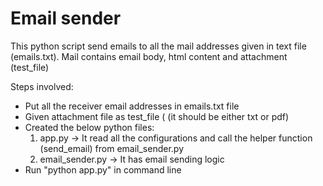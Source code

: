 # Email sender

This python script send emails to all the mail addresses given in text file (emails.txt). Mail contains email body, html content and attachment (test_file)

Steps involved:
* Put all the receiver email addresses in emails.txt file
* Given attachment file as test_file ( (it should be either txt or pdf)
* Created the below python files:
   1. app.py -> It read all the configurations and call the helper function (send_email) from email_sender.py
   2. email_sender.py -> It has email sending logic 
* Run "python app.py" in command line 



